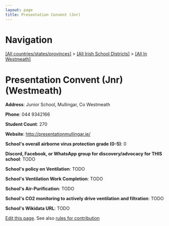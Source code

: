 ```yaml
---
layout: page
title: Presentation Convent (Jnr)
---
```

# Navigation

[[All countries/states/provinces]](../../..) > [[All Irish School Districts]](../..) > [[All In Westmeath]](..)

# Presentation Convent (Jnr) (Westmeath)

**Address**: Junior School, Mullingar, Co Westmeath

**Phone**: 044 9342166

**Student Count**: 270

**Website**: <http://presentationmullingar.ie/>

**School's overall airborne virus protection grade (0-5)**: 0

**Discord, Facebook, or WhatsApp group for discovery/advocacy for THIS school**: TODO

**School's policy on Ventilation**: TODO

**School's Ventilation Work Completion**: TODO

**School's Air-Purification**: TODO

**School's CO2 monitoring to actively drive ventilation and filtration**: TODO

**School's Wikidata URL**: TODO


[Edit this page](https://github.com/ventilate-schools/Ireland/edit/main/./Westmeath/Presentation_Convent_(Jnr).md). See also [rules for contribution](../../../contribution-rules/)